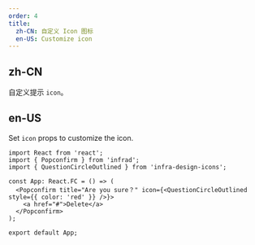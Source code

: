 ```yaml
---
order: 4
title:
  zh-CN: 自定义 Icon 图标
  en-US: Customize icon
---
```


## zh-CN

自定义提示 `icon`。

## en-US

Set `icon` props to customize the icon.

```tsx
import React from 'react';
import { Popconfirm } from 'infrad';
import { QuestionCircleOutlined } from 'infra-design-icons';

const App: React.FC = () => (
  <Popconfirm title="Are you sure？" icon={<QuestionCircleOutlined style={{ color: 'red' }} />}>
    <a href="#">Delete</a>
  </Popconfirm>
);

export default App;
```
